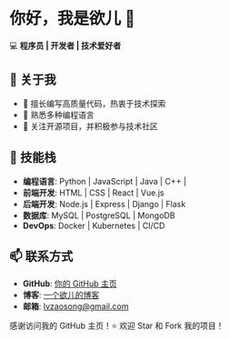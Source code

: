 # 你好，我是欲儿 👋

💻 **程序员 | 开发者 | 技术爱好者**

## 🚀 关于我
- 🔹 擅长编写高质量代码，热衷于技术探索
- 🔹 熟悉多种编程语言
- 🔹 关注开源项目，并积极参与技术社区

## 🔧 技能栈
- **编程语言**: Python | JavaScript | Java | C++ |
- **前端开发**: HTML | CSS | React | Vue.js
- **后端开发**: Node.js | Express | Django | Flask
- **数据库**: MySQL | PostgreSQL | MongoDB
- **DevOps**: Docker | Kubernetes | CI/CD

## 📫 联系方式
- **GitHub**: [你的 GitHub 主页](https://github.com/Anyuersuper/Anyuer)
- **博客**: [一个欲儿的博客](http://www.anyuer.club)
- **邮箱**: lvzaosong@gmail.com

感谢访问我的 GitHub 主页！⭐️ 欢迎 Star 和 Fork 我的项目！
